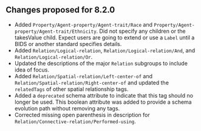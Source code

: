 ## Changes proposed for 8.2.0

* Added `Property/Agent-property/Agent-trait/Race` and `Property/Agent-property/Agent-trait/Ethnicity`.
Did not specify any children or the takesValue child. Expect users are going to extend or use a `Label` until
a BIDS or another standard specifies details.
* Added `Relation/Logical-relation`, `Relation/Logical-relation/And`, and `Relation/Logical-relation/Or`.
* Updated the descriptions of the major `Relation` subgroups to include idea of focus.
* Added `Relation/Spatial-relation/Left-center-of` and `Relation/Spatial-relation/Right-center-of`
and updated the `relatedTags` of other spatial relationship tags.
* Added a `deprecated` schema attribute to indicate that this tag should no longer be used.
  This boolean attribute was added to provide a schema evolution path without removing any tags.
* Corrected missing open parenthesis in description for `Relation/Connective-relation/Performed-using`.